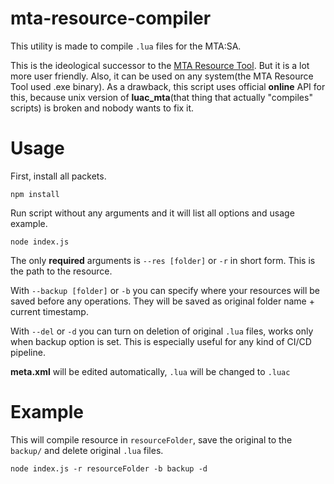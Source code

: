 # mta-resource-compiler

This utility is made to compile `.lua` files for the MTA:SA.

This is the ideological successor to the [MTA Resource Tool](https://github.com/AlexRazor1337/MTA-Resource-Tool). But it is a lot more user friendly. Also, it can be used on any system(the MTA Resource Tool used .exe binary). As a drawback, this script uses official **online** API for this, because unix version of **luac_mta**(that thing that actually "compiles" scripts) is broken and nobody wants to fix it.

# Usage

First, install all packets.
```
npm install
```

Run script without any arguments and it will list all options and usage example.
```
node index.js
```

The only **required** arguments is `--res [folder]` or `-r` in short form. This is the path to the resource.

With `--backup [folder]` or `-b` you can specify where your resources will be saved before any operations. They will be saved as original folder name + current timestamp.

With `--del` or `-d` you can turn on deletion of original `.lua` files, works only when backup option is set. This is especially useful for any kind of CI/CD pipeline.

**meta.xml** will be edited automatically, `.lua` will be changed to `.luac`

# Example

This will compile resource in `resourceFolder`, save the original to the `backup/` and delete original `.lua` files.
```
node index.js -r resourceFolder -b backup -d
```

